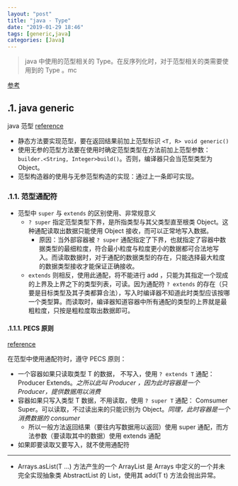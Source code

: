 ```yaml
---
layout: "post"
title: "java - Type"
date: "2019-01-29 18:46"
tags: [generic,java]
categories: [Java]
---
```


> java 中使用的范型相关的 Type。在反序列化时，对于范型相关的类需要使用到的 Type 。mc

[参考](https://blog.csdn.net/u011983531/article/details/80295479)

## .1. java generic

java 范型 [reference](https://blog.csdn.net/weixin_30662109/article/details/98836666?utm_medium=distribute.pc_relevant.none-task-blog-BlogCommendFromMachineLearnPai2-1.nonecase&depth_1-utm_source=distribute.pc_relevant.none-task-blog-BlogCommendFromMachineLearnPai2-1.nonecase)

- 静态方法要实现范型，要在返回结果前加上范型标识 `<T, R> void generic()`
- 使用无参的范型方法要在使用时确定范型类型在方法前加上范型参数：`builder.<String, Integer>build()`。否则，编译器只会当范型类型为 Object。
- 范型构造器的使用与无参范型构造的实现：通过上一条即可实现。<!--more-->

### .1.1. 范型通配符

- 范型中 `super` 与 `extends` 的区别使用、非常规意义
    - `? super` 指定范型类型下界，是所指类型与其父类型直至根类 Object。这种通配读取出数据只能使用 Object 接收，而可以正常地写入数据。
        - 原因：当外部容器被 `? super` 通配指定了下界，也就指定了容器中数据类型的最细粒度，符合最小粒度与粒度更小的数据都可合法地写入。而读取数据时，对于通配的数据类型的存在，只能选择最大粒度的数据类型接收才能保证正确接收。
    - `extends` 则相反，使用此通配，将不能进行 add ，只能为其指定一个现成的上界及上界之下的类型列表，可读。因为通配符 `? extends` 的存在（只要是目标类型及其子类都算合法），写入时编译器不知道此时类型应该按哪一个类型算。而读取时，编译器知道容器中所有通配的类型的上界就是最粗粒度，只按是粗粒度取出数据即可。

#### .1.1.1. PECS 原则

[reference](https://stackoverflow.com/questions/2723397/what-is-pecs-producer-extends-consumer-super)

在范型中使用通配符时，遵守 PECS 原则：

- 一个容器如果只读取类型 T 的数据， 不写入，使用 `? extends T` 通配：Producer Extends。_之所以此叫 Producer ，因为此时容器是一个 Producer，提供数据用以消费_
- 容器如果只写入类型 T 数据，不用读取，使用 `? super T` 通配： Comsumer Super。可以读取，不过读出来的只能识别为 Object。_同理，此时容器是一个消费数据的 consumer_
    - 所以一般方法返回结果（要往内写数据用以返回）使用 super 通配，而方法参数（要读取其中的数据）使用 extends 通配
- 如果即要读取又要写入，就不使用通配符

---

- Arrays.asList(T ...) 方法产生的一个 ArrayList 是 Arrays 中定义的一个并未完全实现抽象类 AbstractList 的 List，使用其 add(T t) 方法会抛出异常。
